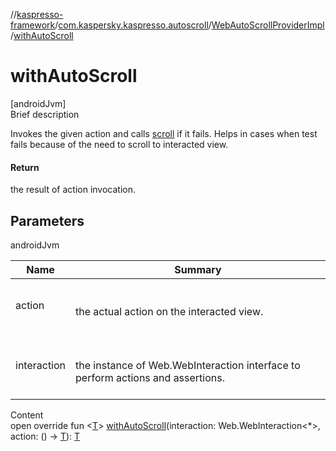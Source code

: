 //[kaspresso-framework](../../index.md)/[com.kaspersky.kaspresso.autoscroll](../index.md)/[WebAutoScrollProviderImpl](index.md)/[withAutoScroll](with-auto-scroll.md)



# withAutoScroll  
[androidJvm]  
Brief description  


Invokes the given action and calls [scroll](scroll.md) if it fails. Helps in cases when test fails because of the need to scroll to interacted view.



#### Return  


the result of action invocation.



## Parameters  
  
androidJvm  
  
|  Name|  Summary| 
|---|---|
| action| <br><br>the actual action on the interacted view.<br><br>
| interaction| <br><br>the instance of Web.WebInteraction interface to perform actions and assertions.<br><br>
  
  
Content  
open override fun <[T](with-auto-scroll.md)> [withAutoScroll](with-auto-scroll.md)(interaction: Web.WebInteraction<*>, action: () -> [T](with-auto-scroll.md)): [T](with-auto-scroll.md)  



